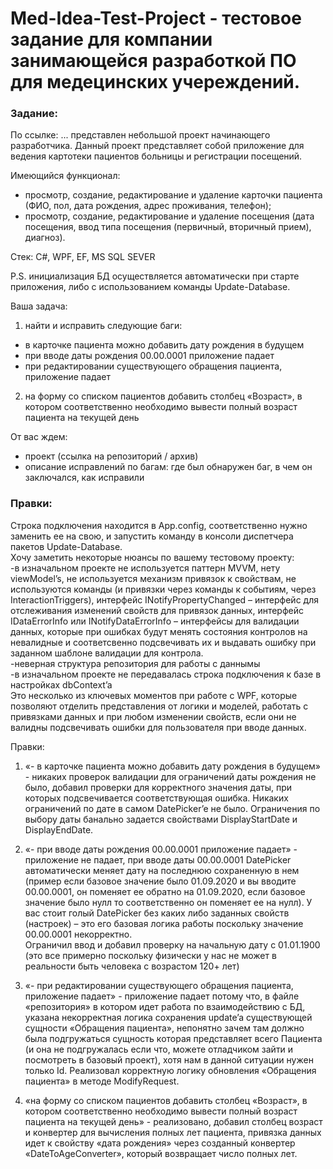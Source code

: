 # Med-Idea-Test-Project - тестовое задание для компании занимающейся разработкой ПО для медецинских учереждений.  
### Задание:  
  
По ссылке: ... представлен небольшой проект начинающего разработчика. Данный проект представляет собой приложение для ведения картотеки пациентов больницы и регистрации посещений.  
  
Имеющийся функционал:  
- просмотр, создание, редактирование и удаление карточки пациента (ФИО, пол, дата рождения, адрес проживания, телефон);  
- просмотр, создание, редактирование и удаление посещения (дата посещения, ввод типа посещения (первичный, вторичный прием), диагноз).  
  
Стек: C#, WPF, EF, MS SQL SEVER  

P.S. инициализация БД осуществляется автоматически при старте приложения, либо с использованием команды Update-Database.  
  
Ваша задача:  
1. найти и исправить следующие баги:  
- в карточке пациента можно добавить дату рождения в будущем  
- при вводе даты рождения 00.00.0001 приложение падает  
- при редактировании существующего обращения пациента, приложение падает  
2. на форму со списком пациентов добавить столбец «Возраст», в котором соответственно необходимо вывести полный возраст пациента на текущей день  
  
От вас ждем:  
- проект (ссылка на репозиторий / архив)  
- описание исправлений по багам: где был обнаружен баг, в чем он заключался, как исправили  
  
  
### Правки:  
  
Строка подключения находится в App.config, соответственно нужно заменить ее на свою, и запустить команду в консоли диспетчера пакетов Update-Database.  
Хочу заметить некоторые нюансы по вашему тестовому проекту:  
-в изначальном проекте не используется паттерн MVVM, нету viewModel’s, не используется механизм привязок к свойствам, не используются команды (и привязки через команды к событиям, через InteractionTriggers), 
интерфейс INotifyPropertyChanged – интерфейс для отслеживания изменений свойств для привязок данных, интерфейс IDataErrorInfo или INotifyDataErrorInfo – интерфейсы для валидации данных, которые при ошибках будут менять состояния контролов на невалидные и соответсвенно подсвечивать их и выдавать ошибку при заданном шаблоне валидации для контрола.  
-неверная структура репозитория для работы с даннымы  
-в изначальном проекте не передавалась строка подключения к базе в настройках dbContext’a  
Это несколько из ключевых моментов при работе с WPF, которые позволяют отделить представления от логики и моделей,  работать с привязками данных и при любом изменении свойств, если они не валидны подсвечивать ошибки для пользователя при вводе данных.  

 
Правки:  
1. «- в карточке пациента можно добавить дату рождения в будущем» - никаких проверок валидации для ограничений даты рождения не было, добавил проверки для корректного значения даты, при которых подсвечивается соответствующая ошибка. Никаких ограничений по дате в самом DatePicker’e не было. Ограничения по выбору даты банально задается свойствами
DisplayStartDate и DisplayEndDate.  
  
2. «- при вводе даты рождения 00.00.0001 приложение падает» - приложение не падает, при вводе даты 00.00.0001 DatePicker автоматически меняет дату на последнюю сохраненную в нем (пример если базовое значение было 01.09.2020 и вы вводите 00.00.0001, он поменяет ее обратно на 01.09.2020, если базовое значение было нулл то соответственно он поменяет ее на нулл). У вас стоит голый DatePicker без каких либо заданных свойств (настроек) – это его базовая логика работы поскольку значение 00.00.0001 некорректно.  
Ограничил ввод и добавил проверку на начальную дату с 01.01.1900 (это все примерно поскольку физически у нас не может в реальности быть человека с возрастом 120+ лет)  
  
3. «- при редактировании существующего обращения пациента, приложение падает» - приложение падает потому что, в файле «репозитория» в котором идет работа по взаимодействию с БД, указана некорректная логика сохранения update’a существующей сущности
«Обращения пациента», непонятно зачем там должно была подгружаться сущность которая представляет всего Пациента (и она не подгружалась если что, можете отладчиком зайти и посмотреть в базовый проект), хотя нам в данной ситуации нужен только Id. Реализовал корректную логику обновления «Обращения пациента» в методе ModifyRequest.  
  
4. «на форму со списком пациентов добавить столбец «Возраст», в котором соответственно необходимо вывести полный возраст пациента на текущей день» - реализовано, добавил столбец возраст и конвертер для вычисления полных лет пациента, привязка данных идет к свойству «дата рождения» через созданный конвертер «DateToAgeConverter», который возвращает число полных лет.  


